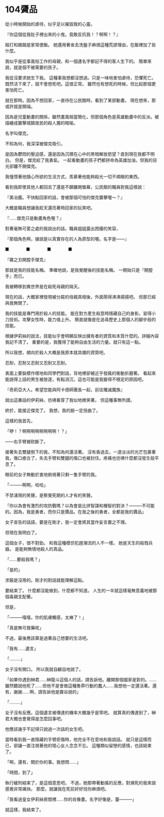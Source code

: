 # 104贗品

從小時候開始的虐待，似乎足以摧毀我的心靈。

『你這個從我肚子裡出來的小鬼，竟敢反抗我！？啊啊！？』

毆打和踢踹是家常便飯。
她還用著省去洗盤子麻煩這種荒謬理由，在飯裡加了些什麼。

我似乎是從事風俗工作的母親，和一個連名字都記不得的客人生下的。
簡單來說，就是個不被需要的孩子。

我從沒要求她生下我。
這種事我想都沒想過。只是一味地害怕虐待，恐懼死亡。
既然活下來了，就不會想死吧。這很正常。
雖然也有想死的時候，但比起那個更害怕死亡。

就在那時。因為不想回家，一直待在公民館時，看到了某部動畫。
現在想來，那或許就是開端。

因為是兒童動畫的關係，雖然畫風相當簡化，但那個角色是英雄動畫中的反派。被描繪成襲擊城鎮居民的殺人魔的暗喻。

名字叫傑克。

不知為何，我深深被傑克吸引。

是因為鬱悶的壓迫感，還是因為沉積在心中的黑暗解放慾望？直到現在我都不明白。
但是，傑克給了我勇氣。
一起看動畫的孩子們都拼命為英雄加油，但我的目光卻離不開傑克。

我憧憬著他隨心所欲的生活方式，羨慕著他能夠殺光一切不順眼的東西。

看到我即使其他人都回去了還是不願離開螢幕，公民館的職員對我這樣說：

『美冶醬。不快點回家的話，會被那個可怕的傑克襲擊喔～？』

大概是職員想讓我趁天還亮著時回家的玩笑吧。

『......傑克只是動畫角色喔？』

對著毫無可愛之處的我說出的話，職員姐姐露出困擾的笑容，

『那個角色啊，據說是以真實存在的人為原型的喔。名字是——』

■　　　　■　　　　■　　　　■

『霧之刃開膛手傑克』

那就是我的技能名稱。
準確地說，是我覺醒後的技能名稱。
一開始只是『開膛手』而已。

我被轉移到異世界是在殺死母親的隔天。

現在的話，大概家裡發現被分屍的母親真相後，外面鬧得沸沸揚揚吧。
但那已經與我無關了。

我的技能是專門用於殺人的技能。
能在對方產生殺意時隱藏自己的身影。習得小刀技術。攻擊女性時，能力值上升。
簡直就像是在追尋歷史上那個人的腳步般的技能。

根據伊莉絲的說法，技能似乎會明顯反映出擁有者的資質和本質什麼的。詳細內容我記不清了。
重要的是，我獲得了能夠自由生活的力量。就只有這一點。

所以我想，傾向於殺人大概是我原本就具備的資質吧。

忍耐，忍耐又忍耐又忍耐又忍耐。

表面上要裝模作樣地和同學們對話，背地裡卻被近乎發瘋的衝動折磨著。
看起來能說得上話的男生被放逐，有點消沉，這也可能是我變得不穩定的原因吧。

『奇莉亞大人。希望您能與阿卡德師團長一起，前往殲滅魔族』

說出這番話的伊莉絲，彷彿看穿了我似地微笑著。
但這種事無所謂。

終於，能接近傑克了。
我想，我的臉一定扭曲了。

這樣的我首先，

「咿！？啊啊啊啊啊啊啊啊！？」

——右手臂被砍斷了。

接著失去雙腿倒下的我，不知為何還活著。
沒有昏過去，一道淡淡的光芒包裹著我，傷口癒合了，失去手臂和雙腿的傷口也被封住。疼痛也彷彿什麼都沒發生般平息了。

眼前的女子無動於衷地俯視著只剩一隻手臂的我。

「———啊啊，哈哈」

不禁湧現的笑聲，是察覺死期的人才有的笑聲。

「你以為會有激烈的攻防戰嗎？以為會是比拼智謀和機智的對決？———不可能的。因為，我是勇者，而你只是贗品。在我之後的勇者，全都是我的贗品」

女子宣告的話語，要是在剛才，我一定會將其當作妄言置之不理。

但現在我明白了。

這個女子，很不對勁。
和我這種模仿犯趕潮流的人不一樣。
她是天生的殺戮兵器。
是能夠無情地殺人的真品。

「......要殺我嗎？」

「是的」

求饒是沒用的。剛才的對話就能理解這點。

要結束了。
什麼都沒能做到，什麼都不知道。
人生的一半就這樣毫無意義地被那個毒親支配著。

但是，

「———嘻嘻，你的肌膚觸感，太棒了！」

「真是無可救藥呢」

不過，最後應該算是過著自己想要的生活吧。

「我有......遺言」

「.........」

女子沒有開口。
所以我就自顧自地說了。

「如果你遇到榊君......榊龍斗這個人的話，請告訴他。離開那個國家是對的。......雖然聽說他死了......但他不是會做這種魯莽行動的蠢人......我想他一定還活著。還有，謝謝......啊，請告訴他是霧谷說的」

「.........」

女子沒有反應。這個遺言被傳達的機率大概幾乎是零吧。
就算真的傳達到了，榊君大概也會覺得是怎麼回事吧。

他應該幾乎不記得只說過一次話的女生吧。

當時看到我一直隱藏的手臂瘀傷時，他完全不在意地和我說話。
就只是這樣而已，卻讓一直注視著他的噁心女人念念不忘。
這種類似留戀的感情，也該結束了。

「啊，還有，關於你的事。我想問...…」

「時間，到了」

執行緩刑結束了，是這個意思吧。
不過，她那帶著動搖的反應，對瀕死的我來說感覺非常痛快。
那麼，就讓我在死前好好找你麻煩吧。

「我看過皇女伊莉絲房間裡......你的肖像畫。名字好像是，蕾———」

就這樣，我結束了。